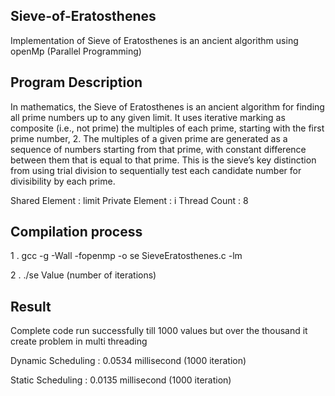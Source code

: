 ## Sieve-of-Eratosthenes
Implementation of Sieve of Eratosthenes is an ancient algorithm using openMp (Parallel Programming) 

## Program Description
In mathematics, the Sieve of Eratosthenes is an ancient algorithm for finding
all prime numbers up to any given limit. It uses iterative marking as composite (i.e., not prime) the multiples of each prime, starting with the first prime number, 2. The multiples of a given prime
are generated as a sequence of numbers starting from that prime, with constant difference between them that is equal to that prime. This is the sieve’s key distinction from using trial division to sequentially test each candidate number
for divisibility by each prime.

Shared Element : limit
Private Element : i
Thread Count : 8

## Compilation process 
1 . gcc -g -Wall -fopenmp -o se SieveEratosthenes.c -lm

2 . ./se Value (number of iterations)

## Result 
Complete code run successfully till 1000 values but over the thousand
it create problem in multi threading

Dynamic Scheduling : 0.0534 millisecond (1000 iteration)

Static Scheduling : 0.0135 millisecond (1000 iteration)

